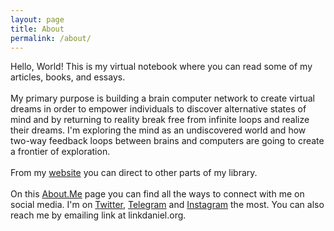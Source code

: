 ```yaml
---
layout: page
title: About
permalink: /about/
---
```


Hello, World! This is my virtual notebook where you can read some of my articles, books, and essays.\
<br>
My primary purpose is building a brain computer network to create virtual dreams in order to empower individuals to discover alternative states of mind and by returning to reality break free from infinite loops and realize their dreams. I'm exploring the mind as an undiscovered world and how two-way feedback loops between brains and computers are going to create a frontier of exploration.\
<br>
From my [website](https://linkdaniel.org) you can direct to other parts of my library.\
<br>
On this [About.Me](https://about.me/linkdaniel) page you can find all the ways to connect with me on social media. I'm on [Twitter](https://twitter.com/linkdniel), [Telegram](https://t.me/linkdaniel) and [Instagram](https://instagram.com/linkdniel) the most. You can also reach me by emailing link at linkdaniel.org.
